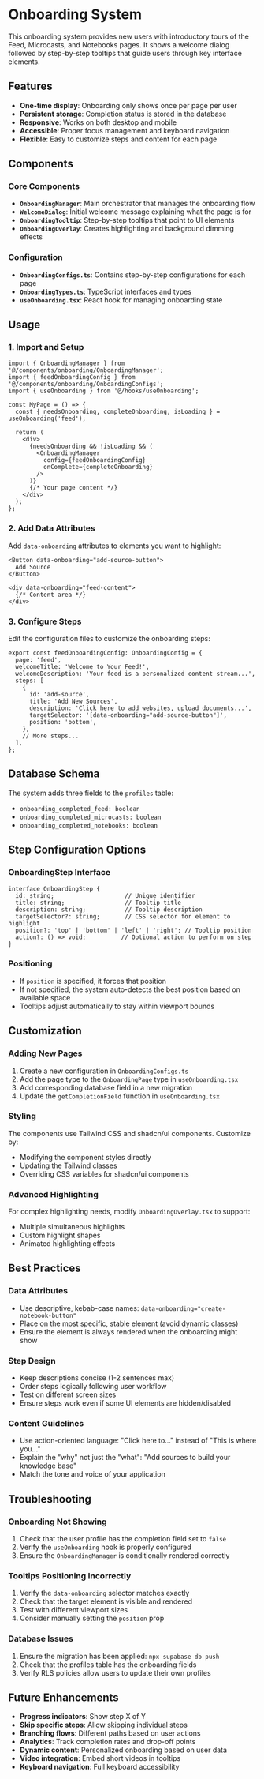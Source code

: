 # Onboarding System

This onboarding system provides new users with introductory tours of the Feed, Microcasts, and Notebooks pages. It shows a welcome dialog followed by step-by-step tooltips that guide users through key interface elements.

## Features

- **One-time display**: Onboarding only shows once per page per user
- **Persistent storage**: Completion status is stored in the database
- **Responsive**: Works on both desktop and mobile
- **Accessible**: Proper focus management and keyboard navigation
- **Flexible**: Easy to customize steps and content for each page

## Components

### Core Components

- **`OnboardingManager`**: Main orchestrator that manages the onboarding flow
- **`WelcomeDialog`**: Initial welcome message explaining what the page is for
- **`OnboardingTooltip`**: Step-by-step tooltips that point to UI elements
- **`OnboardingOverlay`**: Creates highlighting and background dimming effects

### Configuration

- **`OnboardingConfigs.ts`**: Contains step-by-step configurations for each page
- **`OnboardingTypes.ts`**: TypeScript interfaces and types
- **`useOnboarding.tsx`**: React hook for managing onboarding state

## Usage

### 1. Import and Setup

```tsx
import { OnboardingManager } from '@/components/onboarding/OnboardingManager';
import { feedOnboardingConfig } from '@/components/onboarding/OnboardingConfigs';
import { useOnboarding } from '@/hooks/useOnboarding';

const MyPage = () => {
  const { needsOnboarding, completeOnboarding, isLoading } = useOnboarding('feed');
  
  return (
    <div>
      {needsOnboarding && !isLoading && (
        <OnboardingManager
          config={feedOnboardingConfig}
          onComplete={completeOnboarding}
        />
      )}
      {/* Your page content */}
    </div>
  );
};
```

### 2. Add Data Attributes

Add `data-onboarding` attributes to elements you want to highlight:

```tsx
<Button data-onboarding="add-source-button">
  Add Source
</Button>

<div data-onboarding="feed-content">
  {/* Content area */}
</div>
```

### 3. Configure Steps

Edit the configuration files to customize the onboarding steps:

```tsx
export const feedOnboardingConfig: OnboardingConfig = {
  page: 'feed',
  welcomeTitle: 'Welcome to Your Feed!',
  welcomeDescription: 'Your feed is a personalized content stream...',
  steps: [
    {
      id: 'add-source',
      title: 'Add New Sources',
      description: 'Click here to add websites, upload documents...',
      targetSelector: '[data-onboarding="add-source-button"]',
      position: 'bottom',
    },
    // More steps...
  ],
};
```

## Database Schema

The system adds three fields to the `profiles` table:

- `onboarding_completed_feed: boolean`
- `onboarding_completed_microcasts: boolean` 
- `onboarding_completed_notebooks: boolean`

## Step Configuration Options

### OnboardingStep Interface

```tsx
interface OnboardingStep {
  id: string;                    // Unique identifier
  title: string;                 // Tooltip title
  description: string;           // Tooltip description
  targetSelector?: string;       // CSS selector for element to highlight
  position?: 'top' | 'bottom' | 'left' | 'right'; // Tooltip position
  action?: () => void;          // Optional action to perform on step
}
```

### Positioning

- If `position` is specified, it forces that position
- If not specified, the system auto-detects the best position based on available space
- Tooltips adjust automatically to stay within viewport bounds

## Customization

### Adding New Pages

1. Create a new configuration in `OnboardingConfigs.ts`
2. Add the page type to the `OnboardingPage` type in `useOnboarding.tsx`
3. Add corresponding database field in a new migration
4. Update the `getCompletionField` function in `useOnboarding.tsx`

### Styling

The components use Tailwind CSS and shadcn/ui components. Customize by:

- Modifying the component styles directly
- Updating the Tailwind classes
- Overriding CSS variables for shadcn/ui components

### Advanced Highlighting

For complex highlighting needs, modify `OnboardingOverlay.tsx` to support:

- Multiple simultaneous highlights
- Custom highlight shapes
- Animated highlighting effects

## Best Practices

### Data Attributes

- Use descriptive, kebab-case names: `data-onboarding="create-notebook-button"`
- Place on the most specific, stable element (avoid dynamic classes)
- Ensure the element is always rendered when the onboarding might show

### Step Design

- Keep descriptions concise (1-2 sentences max)
- Order steps logically following user workflow
- Test on different screen sizes
- Ensure steps work even if some UI elements are hidden/disabled

### Content Guidelines

- Use action-oriented language: "Click here to..." instead of "This is where you..."
- Explain the "why" not just the "what": "Add sources to build your knowledge base"
- Match the tone and voice of your application

## Troubleshooting

### Onboarding Not Showing

1. Check that the user profile has the completion field set to `false`
2. Verify the `useOnboarding` hook is properly configured
3. Ensure the `OnboardingManager` is conditionally rendered correctly

### Tooltips Positioning Incorrectly

1. Verify the `data-onboarding` selector matches exactly
2. Check that the target element is visible and rendered
3. Test with different viewport sizes
4. Consider manually setting the `position` prop

### Database Issues

1. Ensure the migration has been applied: `npx supabase db push`
2. Check that the profiles table has the onboarding fields
3. Verify RLS policies allow users to update their own profiles

## Future Enhancements

- **Progress indicators**: Show step X of Y
- **Skip specific steps**: Allow skipping individual steps
- **Branching flows**: Different paths based on user actions
- **Analytics**: Track completion rates and drop-off points
- **Dynamic content**: Personalized onboarding based on user data
- **Video integration**: Embed short videos in tooltips
- **Keyboard navigation**: Full keyboard accessibility